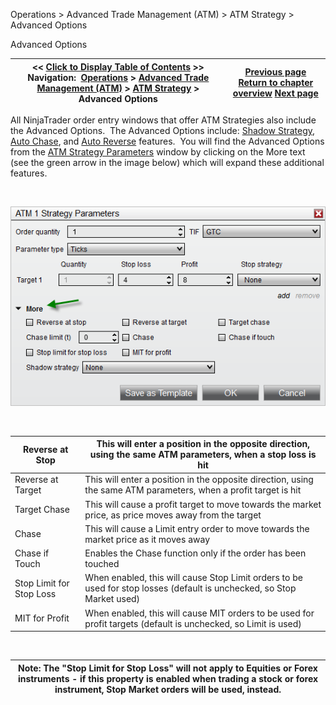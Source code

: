 ﻿


Operations \> Advanced Trade Management (ATM) \> ATM Strategy \> Advanced Options






















Advanced Options







| \<\< [Click to Display Table of Contents](advanced_options.md) \>\> **Navigation:**     [Operations](operations-1.md) \> [Advanced Trade Management (ATM)](advanced_trade_management_atm-1.md) \> [ATM Strategy](atm_strategy-1.md) \> Advanced Options | [Previous page](tutorial_atm_strategy_example2-1.md) [Return to chapter overview](atm_strategy-1.md) [Next page](auto_chase-1.md) |
| --- | --- |











All NinjaTrader order entry windows that offer ATM Strategies also include the Advanced Options.  The Advanced Options include: [Shadow Strategy](shadow_strategy-1.md), [Auto Chase](auto_chase-1.md), and [Auto Reverse](auto_reverse-1.md) features.  You will find the Advanced Options from the [ATM Strategy Parameters](atm_strategy_parameters-1.md) window by clicking on the More text (see the green arrow in the image below) which will expand these additional features.


 


 ![ATM_5](atm_5.png)


 




| Reverse at Stop | This will enter a position in the opposite direction, using the same ATM parameters, when a stop loss is hit |
| --- | --- |
| Reverse at Target | This will enter a position in the opposite direction, using the same ATM parameters, when a profit target is hit |
| Target Chase | This will cause a profit target to move towards the market price, as price moves away from the target |
| Chase | This will cause a Limit entry order to move towards the market price as it moves away |
| Chase if Touch | Enables the Chase function only if the order has been touched |
| Stop Limit for Stop Loss | When enabled, this will cause Stop Limit orders to be used for stop losses (default is unchecked, so Stop Market used) |
| MIT for Profit | When enabled, this will cause MIT orders to be used for profit targets (default is unchecked, so Limit is used) |



 




| Note: The "Stop Limit for Stop Loss" will not apply to Equities or Forex instruments \- if this property is enabled when trading a stock or forex instrument, Stop Market orders will be used, instead. |
| --- |









